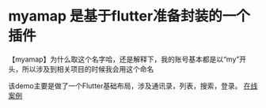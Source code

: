 # myamap 是基于flutter准备封装的一个插件

【myamap】为什么取这个名字哈，还是解释下，我的账号基本都是以“my”开头，所以涉及到相关项目的时候我会用这个命名

该demo主要是做了一个Flutter基础布局，涉及通讯录，列表，搜索，登录。
[在线案例](https://github.com/mymaizi/flutter_hello_world)